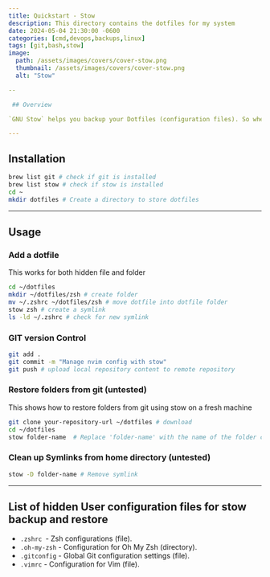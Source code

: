 ```yaml
---
title: Quickstart - Stow
description: This directory contains the dotfiles for my system
date: 2024-05-04 21:30:00 -0600
categories: [cmd,devops,backups,linux]
tags: [git,bash,stow]
image:
  path: /assets/images/covers/cover-stow.png
  thumbnail: /assets/images/covers/cover-stow.png
  alt: "Stow"

--

 ## Overview

`GNU Stow` helps you backup your Dotfiles (configuration files). So when you "stow" a file, it will create a `symlink` between your file and an identical file in our home directory.

---
```


## Installation

```bash
brew list git # check if git is installed
brew list stow # check if stow is installed
cd ~
mkdir dotfiles # Create a directory to store dotfiles

```



---

## Usage

### Add a dotfile
This works for both hidden file and folder

```bash
cd ~/dotfiles
mkdir ~/dotfiles/zsh # create folder
mv ~/.zshrc ~/dotfiles/zsh # move dotfile into dotfile folder
stow zsh # create a symlink
ls -ld ~/.zshrc # check for new symlink
```

### GIT version Control
```bash
git add .
git commit -m "Manage nvim config with stow"
git push # upload local repository content to remote repository
```

### Restore folders from git (untested)

This shows how to restore folders from git using stow on a fresh machine

```bash
git clone your-repository-url ~/dotfiles # download
cd ~/dotfiles
stow folder-name  # Replace 'folder-name' with the name of the folder containing your config files, e.g., zsh, oh-my-zsh, etc.
```

### Clean up Symlinks from home directory (untested)
```bash
stow -D folder-name # Remove symlink
```




---

## List of hidden User configuration files for stow backup and restore

* `.zshrc `- Zsh configurations (file).
* `.oh-my-zsh` - Configuration for Oh My Zsh (directory).
* `.gitconfig` - Global Git configuration settings (file).
*  `.vimrc` - Configuration for Vim (file).
